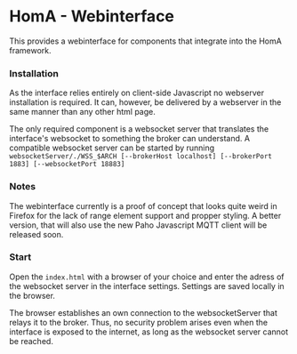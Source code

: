 # HomA - Webinterface
This provides a webinterface for components that integrate into the HomA framework. 

### Installation
As the interface relies entirely on client-side Javascript no webserver installation is required. 
It can, however, be delivered by a webserver in the same manner than any other html page. 

The only required component is a websocket server that translates the interface's websocket to something the broker can understand. A compatible websocket server can be started by running ``` websocketServer/./WSS_$ARCH [--brokerHost localhost] [--brokerPort 1883] [--websocketPort 18883]```

### Notes
The webinterface currently is a proof of concept that looks quite weird in Firefox for the lack of range element support and propper styling. 
A better version, that will also use the new Paho Javascript MQTT client will be released soon. 

### Start
Open the ```index.html``` with a browser of your choice and enter the adress of the websocket server in the interface settings. Settings are saved locally in the browser. 

The browser establishes an own connection to the websocketServer that relays it to the broker. Thus, no security problem arises even when the interface is exposed to the internet, as long as the websocket server cannot be reached. 
